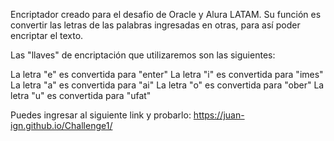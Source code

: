 Encriptador creado para el desafio de Oracle y Alura LATAM.
Su función es convertir las letras de las palabras ingresadas en otras, para así poder encriptar el texto.

Las "llaves" de encriptación que utilizaremos son las siguientes:

La letra "e" es convertida para "enter"
La letra "i" es convertida para "imes"
La letra "a" es convertida para "ai"
La letra "o" es convertida para "ober"
La letra "u" es convertida para "ufat"

Puedes ingresar al siguiente link y probarlo:
https://juan-ign.github.io/Challenge1/
